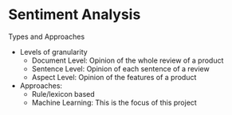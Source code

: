 # Sentiment Analysis
Types and Approaches
* Levels of granularity
    * Document Level: Opinion of the whole review of a product
    * Sentence Level: Opinion of each sentence of a review
    * Aspect Level: Opinion of the features of a product
* Approaches:
    * Rule/lexicon based
    * Machine Learning: This is the focus of this project
    
